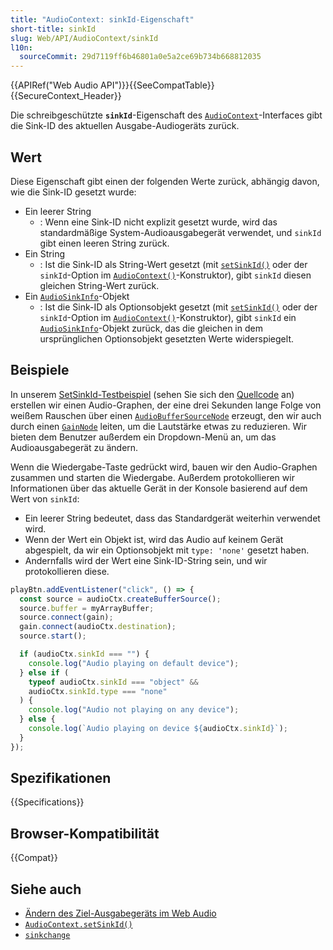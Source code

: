 ```yaml
---
title: "AudioContext: sinkId-Eigenschaft"
short-title: sinkId
slug: Web/API/AudioContext/sinkId
l10n:
  sourceCommit: 29d7119ff6b46801a0e5a2ce69b734b668812035
---
```


{{APIRef("Web Audio API")}}{{SeeCompatTable}}{{SecureContext_Header}}

Die schreibgeschützte **`sinkId`**-Eigenschaft des [`AudioContext`](/de/docs/Web/API/AudioContext)-Interfaces gibt die Sink-ID des aktuellen Ausgabe-Audiogeräts zurück.

## Wert

Diese Eigenschaft gibt einen der folgenden Werte zurück, abhängig davon, wie die Sink-ID gesetzt wurde:

- Ein leerer String
  - : Wenn eine Sink-ID nicht explizit gesetzt wurde, wird das standardmäßige System-Audioausgabegerät verwendet, und `sinkId` gibt einen leeren String zurück.
- Ein String
  - : Ist die Sink-ID als String-Wert gesetzt (mit [`setSinkId()`](/de/docs/Web/API/AudioContext/setSinkId) oder der `sinkId`-Option im [`AudioContext()`](/de/docs/Web/API/AudioContext/AudioContext)-Konstruktor), gibt `sinkId` diesen gleichen String-Wert zurück.
- Ein [`AudioSinkInfo`](/de/docs/Web/API/AudioSinkInfo)-Objekt
  - : Ist die Sink-ID als Optionsobjekt gesetzt (mit [`setSinkId()`](/de/docs/Web/API/AudioContext/setSinkId) oder der `sinkId`-Option im [`AudioContext()`](/de/docs/Web/API/AudioContext/AudioContext)-Konstruktor), gibt `sinkId` ein [`AudioSinkInfo`](/de/docs/Web/API/AudioSinkInfo)-Objekt zurück, das die gleichen in dem ursprünglichen Optionsobjekt gesetzten Werte widerspiegelt.

## Beispiele

In unserem [SetSinkId-Testbeispiel](https://mdn.github.io/dom-examples/audiocontext-setsinkid/) (sehen Sie sich den [Quellcode](https://github.com/mdn/dom-examples/tree/main/audiocontext-setsinkid) an) erstellen wir einen Audio-Graphen, der eine drei Sekunden lange Folge von weißem Rauschen über einen [`AudioBufferSourceNode`](/de/docs/Web/API/AudioBufferSourceNode) erzeugt, den wir auch durch einen [`GainNode`](/de/docs/Web/API/GainNode) leiten, um die Lautstärke etwas zu reduzieren. Wir bieten dem Benutzer außerdem ein Dropdown-Menü an, um das Audioausgabegerät zu ändern.

Wenn die Wiedergabe-Taste gedrückt wird, bauen wir den Audio-Graphen zusammen und starten die Wiedergabe. Außerdem protokollieren wir Informationen über das aktuelle Gerät in der Konsole basierend auf dem Wert von `sinkId`:

- Ein leerer String bedeutet, dass das Standardgerät weiterhin verwendet wird.
- Wenn der Wert ein Objekt ist, wird das Audio auf keinem Gerät abgespielt, da wir ein Optionsobjekt mit `type: 'none'` gesetzt haben.
- Andernfalls wird der Wert eine Sink-ID-String sein, und wir protokollieren diese.

```js
playBtn.addEventListener("click", () => {
  const source = audioCtx.createBufferSource();
  source.buffer = myArrayBuffer;
  source.connect(gain);
  gain.connect(audioCtx.destination);
  source.start();

  if (audioCtx.sinkId === "") {
    console.log("Audio playing on default device");
  } else if (
    typeof audioCtx.sinkId === "object" &&
    audioCtx.sinkId.type === "none"
  ) {
    console.log("Audio not playing on any device");
  } else {
    console.log(`Audio playing on device ${audioCtx.sinkId}`);
  }
});
```

## Spezifikationen

{{Specifications}}

## Browser-Kompatibilität

{{Compat}}

## Siehe auch

- [Ändern des Ziel-Ausgabegeräts im Web Audio](https://developer.chrome.com/blog/audiocontext-setsinkid/)
- [`AudioContext.setSinkId()`](/de/docs/Web/API/AudioContext/setSinkId)
- [`sinkchange`](/de/docs/Web/API/AudioContext/sinkchange_event)
